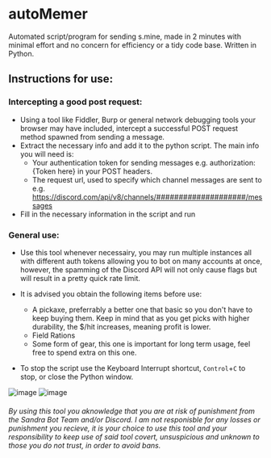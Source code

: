 # autoMemer
Automated script/program for sending s.mine, made in 2 minutes with minimal effort and no concern for efficiency or a tidy code base. Written in Python.

## Instructions for use: 
### Intercepting a good post request:
* Using a tool like Fiddler, Burp or general network debugging tools your browser may have included, intercept a successful POST request method spawned from sending a message.
* Extract the necessary info and add it to the python script. The main info you will need is:
  * Your authentication token for sending messages e.g. authorization: {Token here} in your POST headers.
  * The request url, used to specify which channel messages are sent to e.g. https://discord.com/api/v8/channels/####################/messages
* Fill in the necessary information in the script and run

### General use:
* Use this tool whenever necessairy, you may run multiple instances all with different auth tokens allowing you to bot on many accounts at once, however, the spamming of the Discord API will not only cause flags but will result in a pretty quick rate limit. 
* It is advised you obtain the following items before use:
  * A pickaxe, preferrably a better one that basic so you don't have to keep buying them. Keep in mind that as you get picks with higher durability, the $/hit increases, meaning profit is lower. 
  * Field Rations
  * Some form of gear, this one is important for long term usage, feel free to spend extra on this one. 

* To stop the script use the Keyboard Interrupt shortcut, ``Control``+``C`` to stop, or close the Python window.

![image](https://user-images.githubusercontent.com/58148487/110537188-444d9500-811a-11eb-9e55-45e66f6b01d3.png)
![image](https://user-images.githubusercontent.com/58148487/110537212-4a437600-811a-11eb-9592-38d0fc01d275.png)

###### By using this tool you aknowledge that you are at risk of punishment from the Sandra Bot Team and/or Discord. I am not responisble for any losses or punishment you recieve, it is your choice to use this tool and your responsibility to keep use of said tool covert, unsuspicious and unknown to those you do not trust, in order to avoid bans. 
